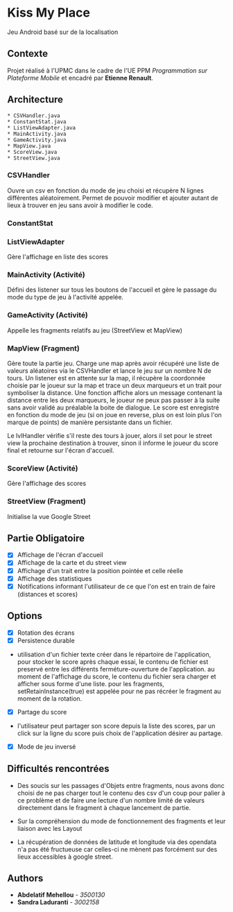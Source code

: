 # Kiss My Place

Jeu Android basé sur de la localisation

## Contexte

Projet réalisé à l'UPMC dans le cadre de l'UE PPM *Programmation sur Plateforme Mobile* et encadré par **Etienne Renault**.

## Architecture

```
* CSVHandler.java
* ConstantStat.java
* ListViewAdapter.java
* MainActivity.java
* GameActivity.java
* MapView.java
* ScoreView.java
* StreetView.java
```

### CSVHandler

Ouvre un csv en fonction du mode de jeu choisi et récupère N lignes différentes aléatoirement.
Permet de pouvoir modifier et ajouter autant de lieux à trouver en jeu sans avoir à modifier le code.

### ConstantStat

### ListViewAdapter

Gère l'affichage en liste des scores

### MainActivity (Activité)

Défini des listener sur tous les  boutons de l'accueil et gère le passage du mode du type de jeu à l'activité appelée.

### GameActivity (Activité)

Appelle les fragments relatifs au jeu (StreetView et MapView)

### MapView (Fragment)

Gère toute la partie jeu. 
Charge une map après avoir récupéré une liste de valeurs aléatoires via le CSVHandler et lance le jeu sur un nombre N de tours.
Un listener est en attente sur la map, il récupère la coordonnée choisie par le joueur sur la map et trace un deux marqueurs et un trait pour symboliser la distance.
Une fonction affiche alors un message contenant la distance entre les deux marqueurs, le joueur ne peux pas passer à la suite sans avoir validé au préalable la boite de dialogue.
Le score est enregistré en fonction du mode de jeu (si on joue en reverse, plus on est loin plus l'on marque de points) de manière persistante dans un fichier.

Le lvlHandler vérifie s'il reste des tours à jouer, alors il set pour le street view la prochaine destination à trouver, sinon il informe le joueur du score final et retourne sur l'écran d'accueil.

### ScoreView (Activité)

Gère l'affichage des scores

###  StreetView (Fragment)

Initialise la vue Google Street

## Partie Obligatoire

- [x] Affichage de l'écran d'accueil
- [x] Affichage de la carte et du street view
- [x] Affichage d'un trait entre la position pointée et celle réelle
- [x] Affichage des statistiques
- [x] Notifications informant l'utilisateur de ce que l'on est en train de faire (distances et scores)

## Options

- [x] Rotation des écrans
- [x] Persistence durable 
- utilisation d'un fichier texte créer dans le répartoire de l'application, pour stocker le score après chaque essai, le contenu de fichier est preservé entre les différents ferméture-ouverture de l'application. au moment de l'affichage du score, le contenu du fichier sera charger et afficher sous forme d'une liste. pour les fragments, setRetainInstance(true) est appelée pour ne pas récréer le fragment au moment de la rotation.
- [x] Partage du score
- l'utilisateur peut partager son score depuis la liste des scores, par un click sur la ligne du score puis choix de l'application désirer au partage.
- [x] Mode de jeu inversé

## Difficultés rencontrées

* Des soucis sur les passages d'Objets entre fragments, nous avons donc choisi de ne pas charger tout le contenu des csv d'un coup pour palier à ce problème et de faire une lecture d'un nombre limité de valeurs directement dans le fragment à chaque lancement de partie.

* Sur la compréhension du mode de fonctionnement des fragments et leur liaison avec les Layout

* La récupération de données de latitude et longitude via des opendata n'a pas été fructueuse car celles-ci ne mènent pas forcément sur des lieux accessibles à google street. 

## Authors

* **Abdelatif Mehellou** - *3500130* 
* **Sandra Laduranti** - *3002158*
